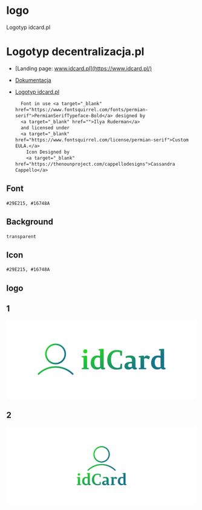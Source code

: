 # logo
Logotyp idcard.pl


# Logotyp decentralizacja.pl
+ [Landing page: www.idcard.pl](https://www.idcard.pl/)
+ [Dokumentacja](https://docs.idcard.pl/)
+ [Logotyp idcard.pl](https://logo.idcard.pl/)



        Font in use <a target="_blank" href="https://www.fontsquirrel.com/fonts/permian-serif">PermianSerifTypeface-Bold</a> designed by
        <a target="_blank" href="">Ilya Ruderman</a>
        and licensed under
        <a target="_blank" href="https://www.fontsquirrel.com/license/permian-serif">Custom EULA.</a>
          Icon Designed by
          <a target="_blank" href="https://thenounproject.com/cappellodesigns">Cassandra Cappello</a>
          

## Font
  
    #29E215, #16748A


## Background

    transparent

## Icon
     
    #29E215, #16748A
    
    
## logo


## 1
![1/cover.png](1/cover.png)

## 2
![2/cover.png](2/cover.png)
